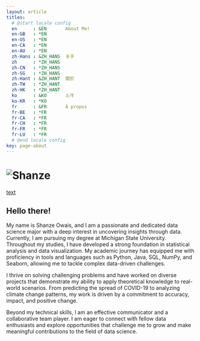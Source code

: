 ```yaml
---
layout: article
titles:
  # @start locale config
  en      : &EN       About Me!
  en-GB   : *EN
  en-US   : *EN
  en-CA   : *EN
  en-AU   : *EN
  zh-Hans : &ZH_HANS  关于
  zh      : *ZH_HANS
  zh-CN   : *ZH_HANS
  zh-SG   : *ZH_HANS
  zh-Hant : &ZH_HANT  關於
  zh-TW   : *ZH_HANT
  zh-HK   : *ZH_HANT
  ko      : &KO       소개
  ko-KR   : *KO
  fr      : &FR       À propos
  fr-BE   : *FR
  fr-CA   : *FR
  fr-CH   : *FR
  fr-FR   : *FR
  fr-LU   : *FR
  # @end locale config
key: page-about
---
```


# ![Shanze](file:///Users/shanzeowais/Downloads/IMG_7462.JPG)
[text](https://www.bing.com/images/search?view%3DdetailV2%26ccid%3DRNySU%2FT0%26id%3D9A6B5CF7CC46DBB589D05911D1B240CB7BEDA75F%26thid%3DOIP.RNySU_T0h-mgfY_8aqLIkAHaEK%26mediaurl%3Dhttps%3A%2F%2Fc3.ai%2Fwp-content%2Fuploads%2F2019%2F06%2F14Ways1.jpg%26cdnurl%3Dhttps%3A%2F%2Fth.bing.com%2Fth%2Fid%2FR.44dc9253f4f487e9a07d8ffc6aa2c890%3Frik%3DX6fte8tAstERWQ%26pid%3DImgRaw%26r%3D0%26exph%3D1080%26expw%3D1920%26q%3Dlinkedin%2Bpicture%2Bbackground%26simid%3D608003224806718254%26FORM%3DIRPRST%26ck%3D6CFB64035FE08C27AB52F740867FF937%26selectedIndex%3D4%26itb%3D0)
## Hello there!
My name is Shanze Owais, and I am a passionate and dedicated data science major with a deep interest in uncovering insights through data. Currently, I am pursuing my degree at Michigan State University. Throughout my studies, I have developed a strong foundation in statistical analysis and data visualization. My academic journey has equipped me with proficiency in tools and languages such as Python, Java, SQL, NumPy, and Seaborn, allowing me to tackle complex data-driven challenges. 

I thrive on solving challenging problems and have worked on diverse projects that demonstrate my ability to apply theoretical knowledge to real-world scenarios. From predicting the spread of COVID-19 to analyzing climate change patterns, my work is driven by a commitment to accuracy, impact, and positive change. 

Beyond my technical skills, I am an effective communicator and a collaborative team player. I am eager to connect with fellow data enthusiasts and explore opportunities that challenge me to grow and make meaningful contributions to the field of data science.

